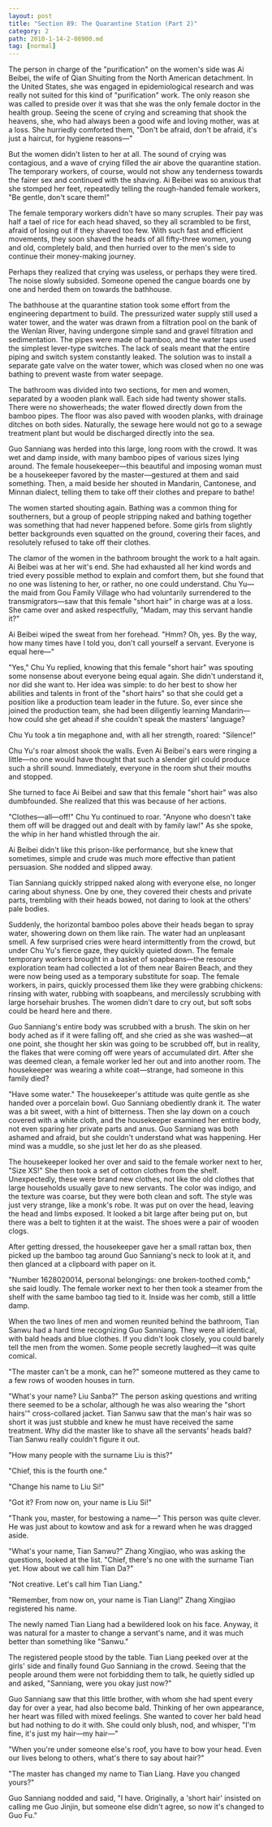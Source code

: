 ```yaml
---
layout: post
title: "Section 89: The Quarantine Station (Part 2)"
category: 2
path: 2010-1-14-2-08900.md
tag: [normal]
---
```


The person in charge of the "purification" on the women's side was Ai Beibei, the wife of Qian Shuiting from the North American detachment. In the United States, she was engaged in epidemiological research and was really not suited for this kind of "purification" work. The only reason she was called to preside over it was that she was the only female doctor in the health group. Seeing the scene of crying and screaming that shook the heavens, she, who had always been a good wife and loving mother, was at a loss. She hurriedly comforted them, "Don't be afraid, don't be afraid, it's just a haircut, for hygiene reasons—"

But the women didn't listen to her at all. The sound of crying was contagious, and a wave of crying filled the air above the quarantine station. The temporary workers, of course, would not show any tenderness towards the fairer sex and continued with the shaving. Ai Beibei was so anxious that she stomped her feet, repeatedly telling the rough-handed female workers, "Be gentle, don't scare them!"

The female temporary workers didn't have so many scruples. Their pay was half a tael of rice for each head shaved, so they all scrambled to be first, afraid of losing out if they shaved too few. With such fast and efficient movements, they soon shaved the heads of all fifty-three women, young and old, completely bald, and then hurried over to the men's side to continue their money-making journey.

Perhaps they realized that crying was useless, or perhaps they were tired. The noise slowly subsided. Someone opened the cangue boards one by one and herded them on towards the bathhouse.

The bathhouse at the quarantine station took some effort from the engineering department to build. The pressurized water supply still used a water tower, and the water was drawn from a filtration pool on the bank of the Wenlan River, having undergone simple sand and gravel filtration and sedimentation. The pipes were made of bamboo, and the water taps used the simplest lever-type switches. The lack of seals meant that the entire piping and switch system constantly leaked. The solution was to install a separate gate valve on the water tower, which was closed when no one was bathing to prevent waste from water seepage.

The bathroom was divided into two sections, for men and women, separated by a wooden plank wall. Each side had twenty shower stalls. There were no showerheads; the water flowed directly down from the bamboo pipes. The floor was also paved with wooden planks, with drainage ditches on both sides. Naturally, the sewage here would not go to a sewage treatment plant but would be discharged directly into the sea.

Guo Sanniang was herded into this large, long room with the crowd. It was wet and damp inside, with many bamboo pipes of various sizes lying around. The female housekeeper—this beautiful and imposing woman must be a housekeeper favored by the master—gestured at them and said something. Then, a maid beside her shouted in Mandarin, Cantonese, and Minnan dialect, telling them to take off their clothes and prepare to bathe!

The women started shouting again. Bathing was a common thing for southerners, but a group of people stripping naked and bathing together was something that had never happened before. Some girls from slightly better backgrounds even squatted on the ground, covering their faces, and resolutely refused to take off their clothes.

The clamor of the women in the bathroom brought the work to a halt again. Ai Beibei was at her wit's end. She had exhausted all her kind words and tried every possible method to explain and comfort them, but she found that no one was listening to her, or rather, no one could understand. Chu Yu—the maid from Gou Family Village who had voluntarily surrendered to the transmigrators—saw that this female "short hair" in charge was at a loss. She came over and asked respectfully, "Madam, may this servant handle it?"

Ai Beibei wiped the sweat from her forehead. "Hmm? Oh, yes. By the way, how many times have I told you, don't call yourself a servant. Everyone is equal here—"

"Yes," Chu Yu replied, knowing that this female "short hair" was spouting some nonsense about everyone being equal again. She didn't understand it, nor did she want to. Her idea was simple: to do her best to show her abilities and talents in front of the "short hairs" so that she could get a position like a production team leader in the future. So, ever since she joined the production team, she had been diligently learning Mandarin—how could she get ahead if she couldn't speak the masters' language?

Chu Yu took a tin megaphone and, with all her strength, roared:
"Silence!"

Chu Yu's roar almost shook the walls. Even Ai Beibei's ears were ringing a little—no one would have thought that such a slender girl could produce such a shrill sound. Immediately, everyone in the room shut their mouths and stopped.

She turned to face Ai Beibei and saw that this female "short hair" was also dumbfounded. She realized that this was because of her actions.

"Clothes—all—off!" Chu Yu continued to roar. "Anyone who doesn't take them off will be dragged out and dealt with by family law!" As she spoke, the whip in her hand whistled through the air.

Ai Beibei didn't like this prison-like performance, but she knew that sometimes, simple and crude was much more effective than patient persuasion. She nodded and slipped away.

Tian Sanniang quickly stripped naked along with everyone else, no longer caring about shyness. One by one, they covered their chests and private parts, trembling with their heads bowed, not daring to look at the others' pale bodies.

Suddenly, the horizontal bamboo poles above their heads began to spray water, showering down on them like rain. The water had an unpleasant smell. A few surprised cries were heard intermittently from the crowd, but under Chu Yu's fierce gaze, they quickly quieted down. The female temporary workers brought in a basket of soapbeans—the resource exploration team had collected a lot of them near Bairen Beach, and they were now being used as a temporary substitute for soap. The female workers, in pairs, quickly processed them like they were grabbing chickens: rinsing with water, rubbing with soapbeans, and mercilessly scrubbing with large horsehair brushes. The women didn't dare to cry out, but soft sobs could be heard here and there.

Guo Sanniang's entire body was scrubbed with a brush. The skin on her body ached as if it were falling off, and she cried as she was washed—at one point, she thought her skin was going to be scrubbed off, but in reality, the flakes that were coming off were years of accumulated dirt. After she was deemed clean, a female worker led her out and into another room. The housekeeper was wearing a white coat—strange, had someone in this family died?

"Have some water." The housekeeper's attitude was quite gentle as she handed over a porcelain bowl. Guo Sanniang obediently drank it. The water was a bit sweet, with a hint of bitterness. Then she lay down on a couch covered with a white cloth, and the housekeeper examined her entire body, not even sparing her private parts and anus. Guo Sanniang was both ashamed and afraid, but she couldn't understand what was happening. Her mind was a muddle, so she just let her do as she pleased.

The housekeeper looked her over and said to the female worker next to her, "Size XS!" She then took a set of cotton clothes from the shelf. Unexpectedly, these were brand new clothes, not like the old clothes that large households usually gave to new servants. The color was indigo, and the texture was coarse, but they were both clean and soft. The style was just very strange, like a monk's robe. It was put on over the head, leaving the head and limbs exposed. It looked a bit large after being put on, but there was a belt to tighten it at the waist. The shoes were a pair of wooden clogs.

After getting dressed, the housekeeper gave her a small rattan box, then picked up the bamboo tag around Guo Sanniang's neck to look at it, and then glanced at a clipboard with paper on it.

"Number 1628020014, personal belongings: one broken-toothed comb," she said loudly. The female worker next to her then took a steamer from the shelf with the same bamboo tag tied to it. Inside was her comb, still a little damp.

When the two lines of men and women reunited behind the bathroom, Tian Sanwu had a hard time recognizing Guo Sanniang. They were all identical, with bald heads and blue clothes. If you didn't look closely, you could barely tell the men from the women. Some people secretly laughed—it was quite comical.

"The master can't be a monk, can he?" someone muttered as they came to a few rows of wooden houses in turn.

"What's your name? Liu Sanba?" The person asking questions and writing there seemed to be a scholar, although he was also wearing the "short hairs'" cross-collared jacket. Tian Sanwu saw that the man's hair was so short it was just stubble and knew he must have received the same treatment. Why did the master like to shave all the servants' heads bald? Tian Sanwu really couldn't figure it out.

"How many people with the surname Liu is this?"

"Chief, this is the fourth one."

"Change his name to Liu Si!"

"Got it? From now on, your name is Liu Si!"

"Thank you, master, for bestowing a name—" This person was quite clever. He was just about to kowtow and ask for a reward when he was dragged aside.

"What's your name, Tian Sanwu?" Zhang Xingjiao, who was asking the questions, looked at the list. "Chief, there's no one with the surname Tian yet. How about we call him Tian Da?"

"Not creative. Let's call him Tian Liang."

"Remember, from now on, your name is Tian Liang!" Zhang Xingjiao registered his name.

The newly named Tian Liang had a bewildered look on his face. Anyway, it was natural for a master to change a servant's name, and it was much better than something like "Sanwu."

The registered people stood by the table. Tian Liang peeked over at the girls' side and finally found Guo Sanniang in the crowd. Seeing that the people around them were not forbidding them to talk, he quietly sidled up and asked, "Sanniang, were you okay just now?"

Guo Sanniang saw that this little brother, with whom she had spent every day for over a year, had also become bald. Thinking of her own appearance, her heart was filled with mixed feelings. She wanted to cover her bald head but had nothing to do it with. She could only blush, nod, and whisper, "I'm fine, it's just my hair—my hair—"

"When you're under someone else's roof, you have to bow your head. Even our lives belong to others, what's there to say about hair?"

"The master has changed my name to Tian Liang. Have you changed yours?"

Guo Sanniang nodded and said, "I have. Originally, a 'short hair' insisted on calling me Guo Jinjin, but someone else didn't agree, so now it's changed to Guo Fu."